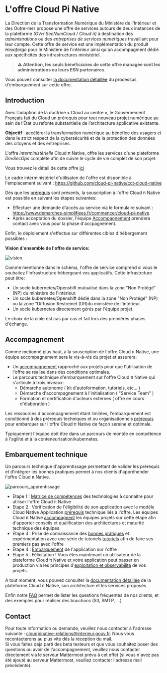 # L'offre Cloud Pi Native

La Direction de la Transformation Numérique du Ministère de l'Intérieur et des Outre-mer propose une offre de services autours de deux instances de la plateforme *(OVH SecNumCloud / Cloud π)* à destination des *administrations* ou des *entreprises de services numériques* travaillant pour leur compte.
Cette offre de service est une implémentation du produit *Hexaforge* pour le Ministère de l'intérieur ainsi qu'un accompagment dédié aux spécificités des infrastructures ministériel.

> __:warning: Attention, les seuls bénéficiaires de cette offre managée sont les administrations ou leurs ESN partenaires__.

Vous pouvez consulter [la documentation détaillée](https://github.com/cloud-pi-native/embarquement-autoformation) du processus d'embarquement sur cette offre.

## Introduction

Avec l’adoption de la doctrine « Cloud au centre », le Gouvernement Français fait du Cloud un prérequis pour tout nouveau projet numérique au sein de l’État ou refonte substantielle de l’architecture applicative existante.

**Objectif** : accélérer la transformation numérique au bénéfice des usagers et dans le strict respect de la cybersécurité et de la protection des données des citoyens et des entreprises.

L'offre *interministérielle* Cloud π Native, offre les services d'une plateforme *DevSecOps* complète afin de suivre le cycle de vie complet de son projet.

Vous trouvez le détail de cette offre [ici](https://cloud-pi-native.fr/platform/introduction.html)

Le cadre interministériel d'utilisaton de l'offre est disponible à l'emplacement suivant : <https://github.com/cloud-pi-native/cct-cloud-native>

Dés que les [prérequis](https://cloud-pi-native.fr/agreement/support.html) sont présents, la souscription à l'offre Cloud π Native est possible en suivant les étapes suivantes:

  - Effectuer une demande d'accès au service via le formulaire suivant : <https://www.demarches-simplifiees.fr/commencer/cloud-pi-native>. 
  - Après acceptation du dossier, l'équipe [Accompagnement](https://cloud-pi-native.fr/agreement/introduction.html#accompagnement) prendera contact avec vous pour la phase d'accpagnement.

Enfin, le déploiement s'effectue sur différentes cibles d'hébergement possibles :

**Vision d'ensemble de l'offre de service:**

![vision](/img/global-vision.png)

Comme mentionné dans le schèma, l'offre de service comprend si vous le souhaitez l'infrastructure hébergeant vos applicatifs. 
Cette infrastrcture peut être:
 - Un socle kubernetes/Openshift mutualisé dans la zone "Non Protégé" (NP) du ministère de l'intérieur. 
 - Un socle kubernetes/Openshift dédié dans la zone "Non Protégé" (NP) ou la zone "Diffusion Restreinet (DR)du ministère de l'intérieur. 
 - Un socle kubernetes directement gérés par l'équipe projet.

Le choix de la cible est cas par cas et fait lors des premières phases d'échange. 

## Accompagnement

Comme metionné plus haut, à la souscription de l'offre Cloud π Native, une équipe accompagnement sera le vis-à-vis du projet et assurera: 
- Un [accompagnement](/agreement/support) rapproché aux projets pour que l'utilisation de l'offre se réalise dans des conditions optimales.
- Le parcours technique d'embarquement sur l'offre Cloud π Native qui s'articule à trois niveaux: 
   * Démarche autonome ( kit d'autoformation, tutoriels, etc... )
   * Démarche d'accompagnement à l'initialisation ( "Service Team" )
   * Formation et certification d'acteurs externes ( offre en cours d'élaboration )

Les ressources d'accompagnement étant limitées, l'embarquement est conditionné à des prérequis techniques et ou organisationnels [prérequis](/platform/compatibility) pour embarquer sur l'offre Cloud π Native de façon sereine et optimale.

Typiquement l'équipe doit être dans un parcours de montée en compétence à l'agilité et à la conteneurisation/kubernetes.

## Embarquement technique

Un parcours technique d'apprentissage permettant de valider les prérequis et d'intégrer les bonnes pratiques permet à nos clients d'appréhender l'offre Cloud π Native. 

![parcours_apprentissage](/img/learning-process.png)

  - Etape 1 : [Matrice de compétences](/platform/skills-matrix) des technologies à connaitre pour utiliser l'offre Cloud π Native 
  - Etape 2 : Vérification de l'éligibilité de son application avec le modèle Cloud Native Application [prérequis](/platform/compatibility) technique liés à l'offre. Les équipes Cloud π Native [accompagnent](/agreement/support) les équipes projets sur cette étape afin d'apporter conseils et qualification des architectures et maturité technique des équipes. 
  - Etape 3 : Prise de connaissance des [bonnes pratiques](/guide/best-practices) et expérimentation avec une série de tutoriels [tutoriels](/guide/tutorials) afin de faire ses premiers pas avec l'offre
  - Etape 4 : [Embarquement](/guide/get-started) de l'application sur l'offre
  - Etape 5 : Félicitation ! Vous êtes maintenant un utilisateur de la plateforme Cloud π Native et votre application peut passer en production via les principes d'[exploitation et observabilité](/agreement/exploitation) de vos projets.


A tout moment, vous pouvez consulter la [documentation détaillée](/platform/introduction) de la plateforme Cloud π Native, son architecture et les services proposés

Enfin notre [FAQ](/agreement/faq) permet de lister les questions fréquentes de nos clients, et des exemples pour réaliser des bouchons (S3, SMTP, ...)

## Contact

Pour toute information ou demande, veuillez nous contacter à l'adresse suivante : <cloudpinative-relations@interieur.gouv.fr>. Nous vous recontacterons au plus vite dés la réception du mail.  
Si vous faites déjà parti des beta testeurs et que vous souhaitez poser des questions ou avoir de l'accompagnement, veuillez nous contacter directement via le serveur Mattermost prévu à cet effet (si vous n'avez pas été ajouté au serveur Mattermost, veuillez contacter l'adresse mail précédente).
